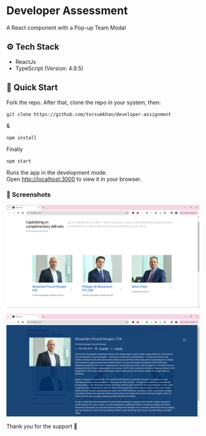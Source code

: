 # Developer Assessment

A React component with a Pop-up Team Modal

## ⚙ Tech Stack

- ReactJs
- TypeScript (Version: 4.9.5)

## 🚀 Quick Start

Fork the repo. After that, clone the repo in your system, then:

```
git clone https://github.com/torsumkhan/developer-assignment
```

&

```
npm install
```

Finally

```
npm start
```

Runs the app in the development mode.\
Open [http://localhost:3000](http://localhost:3000) to view it in your browser.

### 📸 Screenshots

![](https://github.com/torsumkhan/developer-assignment/blob/master/src/images/screenshot1.png?raw=true)

![](https://github.com/torsumkhan/developer-assignment/blob/master/src/images/screenshot2.png?raw=true)

Thank you for the support 🙏

